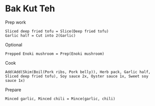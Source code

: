 Bak Kut Teh
======
Prep work

    Sliced deep fried tofu = Slice(Deep fried tofu)
    Garlic half = Cut into 2(Garlic)

Optional

    Prepped Enoki mushroom = Prep(Enoki mushroom)

Cook
    
    Add(Add(Skim(Boil(Pork ribs, Pork belly)), Herb pack, Garlic half, Sliced deep fried tofu), Soy sauce 2x, Oyster sauce 1x, Sweet soy sauce 1x)

Prepare

    Minced garlic, Minced chili = Mince(garlic, chili)